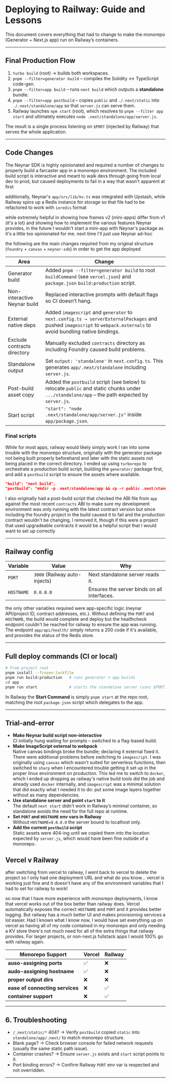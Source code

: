 # Deploying to Railway: Guide and Lessons

This document covers everything that had to change to make the monorepo (Generator + Next.js app) run on Railway’s containers.

---

## Final Production Flow

1. `turbo build` (root) → builds both workspaces.
2. `pnpm --filter=generator build` – compiles the Solidity <-> TypeScript code-gen.
3. `pnpm --filter=app build` – runs `next build` which outputs a **standalone** bundle.
4. `pnpm --filter=app postbuild` – copies `public` and `./.next/static` into `./.next/standalone/app` so that `server.js` can serve them.
5. Railway launches `npm start` (root), which resolves to `pnpm --filter app start` and ultimately executes `node .next/standalone/app/server.js`.

The result is a single process listening on `$PORT` (injected by Railway) that serves the whole application.

---

## Code Changes

The Neynar SDK is highly opinionated and required a number of changes to properly build a farcaster app in a monorepo environment. The included build script is interactive and meant to walk devs through going from local dev to prod, but caused deployments to fail in a way that wasn't apparent at first

additionally, Neynar's `app/src/lib/kv.ts` was integrated with Upstash, while Railway spins up a Redis instance for storage so that file had to be refactored to work with `ioredis` format

while extremely helpful in showing how frames v2 (mini-apps) differ from v1 (it's a lot) and showing how to implement the various features Neynar provides, in the future I wouldn't start a mini-app with Neynar's package as it's a little too opinionated for me. next time I'll just use Neynar ad-hoc

the following are the main changes required from my original structure (`foundry` + `canvas` + `neynar-sdk`) in order to get the app deployed

| Area                         | Change                                                                                                                                                              |
| ---------------------------- | ------------------------------------------------------------------------------------------------------------------------------------------------------------------- |
| Generator build              | Added `pnpm --filter=generator build` to root `buildCommand` (see `vercel.json`) and `package.json` `build:production` script.                                      |
| Non-interactive Neynar build | Replaced interactive prompts with default flags so CI doesn’t hang.                                                                                                 |
| External native deps         | Added `imagescript` and `generator` to `next.config.ts → serverExternalPackages` and pushed `imagescript` to `webpack.externals` to avoid bundling native bindings. |
| Exclude contracts directory  | Manually excluded `contracts` directory as including Foundry caused build problems.                                                                                 |
| Standalone output            | Set `output: 'standalone'` in `next.config.ts`. This generates `app/.next/standalone` including `server.js`.                                                        |
| Post-build asset copy        | Added the `postbuild` script (see below) to relocate `public` and static chunks under `.../standalone/app` – the path expected by `server.js`.                      |
| Start script                 | `"start": "node .next/standalone/app/server.js"` inside `app/package.json`.                                                                                         |

### Final scripts

While for most apps, railway would likely simply work I ran into some trouble with the monorepo structure, originally with the generator package not being built properly beforehand and later with the static assets not being placed in the correct directory. I ended up using `turborepo` to orchestrate a production build script, building the `generator/` package first, and add a `postbuild` script to ensure the assets where available.

```json
"build": "next build",
"postbuild": "mkdir -p .next/standalone/app && cp -r public .next/standalone/app/ && mkdir -p .next/standalone/app/.next && cp -r .next/static .next/standalone/app/.next/"
```

I also originally had a post-build script that checked the ABI file from `app` against the most recent `contracts` ABI to make sure my development environment was only running with the latest contract version but since including the foundry project in the build caused it to fail and the production contract wouldn't be changing, I removed it, though if this were a project that used upgradeable contracts it would be a helpful script that I would want to set up correctly

---

## Railway config

| Variable   | Value                         | Why                                         |
| ---------- | ----------------------------- | ------------------------------------------- |
| `PORT`     | `3000` (Railway auto-injects) | Next standalone server reads it.            |
| `HOSTNAME` | `0.0.0.0`                     | Ensures the server binds on all interfaces. |

the only other variables required were app-specific logic (neynar API/project ID, contract addresses, etc.). Without defining the `PORT` and `HOSTNAME`, the build would complete and deploy but the healthcheck endpoint couldn't be reached for railway to ensure the app was running. The endpoint `app/api/health/` simply returns a 200 code if it's available, and provides the status of the Redis store.

---

## Full deploy commands (CI or local)

```bash
# From project root
pnpm install --frozen-lockfile
pnpm run build:production   # runs generator + app builds
cd app
pnpm run start              # starts the standalone server (uses $PORT)
```

In Railway the **Start Command** is simply `pnpm start` at the repo root, matching the root `package.json` script which delegates to the app.

---

## Trial-and-error

- **Make Neynar build script non-interactive**  
   CI initially hung waiting for prompts – switched to a flag-based build.
- **Make ImageScript external to webpack**  
   Native canvas bindings broke the bundle; declaring it external fixed it. There were additional problems before switching to `imagescript`. I was originally using `canvas` which wasn't suited for serverless functions, then switched to `sharp` when I encountered trouble getting it set up in the proper linux environment on production. This led me to switch to `docker`, which I ended up dropping as railway's native build tools did the job and already used `docker` internally, and `imagescript` was a minimal solution that did exactly what I needed it to do: put some image layers together without as many dependencies.
- **Use standalone server and point `start` to it**  
   The default `next start` didn't work in Railway’s minimal container, so standalone avoids the need for the full repo at runtime.
- **Set `PORT` and `HOSTNAME` env vars in Railway**  
   Without `HOSTNAME=0.0.0.0` the server bound to localhost only.
- **Add the current `postbuild` script**  
   Static assets were 404-ing until we copied them into the location expected by `server.js`, which would have been fine outside of a monorepo.

## Vercel v Railway

after switching from vercel to railway, I went back to vercel to delete the project so I only had one deployment URL and what do you know... vercel is working just fine and it doesn't have any of the environment variables that I had to set for railway to work!

so now that I have more experience with monorepo deployments, I know that vercel works out of the box better than railway does. Vercel automatically exposes the correct `HOSTNAME` and `PORT` and it provides better logging. But railway has a much better UI and makes provisioning services a lot easier. Had I known what I know now, I would have set everything up on vercel as having all of my code contained in my monorepo and only needing a KV store there's not much need for all of the extra things that railway provides. For larger projects, or non-next.js fullstack apps I would 100% go with railway again.

| Monorepo Support                | Vercel | Railway |
| ------------------------------- | ------ | ------- |
| **auso-assigning ports**        | ✅     | ❌      |
| **audo-assigning hostname**     | ✅     | ❌      |
| **proper output dirs**          | ❌     | ❌      |
| **ease of connecting services** | ❌     | ✅      |
| **container support**           | ❌     | ✅      |

---

## 6. Troubleshooting

- `/_next/static/*` 404? → Verify `postbuild` copied `static` into `standalone/app/.next/` to match monorepo structure.
- Blank page? → Check browser console for failed network requests (usually the same static path issue).
- Container crashes? → Ensure `server.js` exists and `start` script points to it.
- Port binding errors? → Confirm Railway `PORT` env var is respected and not overridden.

---
